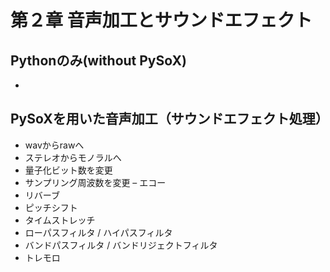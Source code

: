 # 第２章 音声加工とサウンドエフェクト
## Pythonのみ(without PySoX)
- 
## PySoXを用いた音声加工（サウンドエフェクト処理）
- wavからrawへ
- ステレオからモノラルへ
- 量子化ビット数を変更
- サンプリング周波数を変更
– エコー
- リバーブ
- ピッチシフト
- タイムストレッチ
- ローパスフィルタ / ハイパスフィルタ
- バンドパスフィルタ / バンドリジェクトフィルタ
- トレモロ
